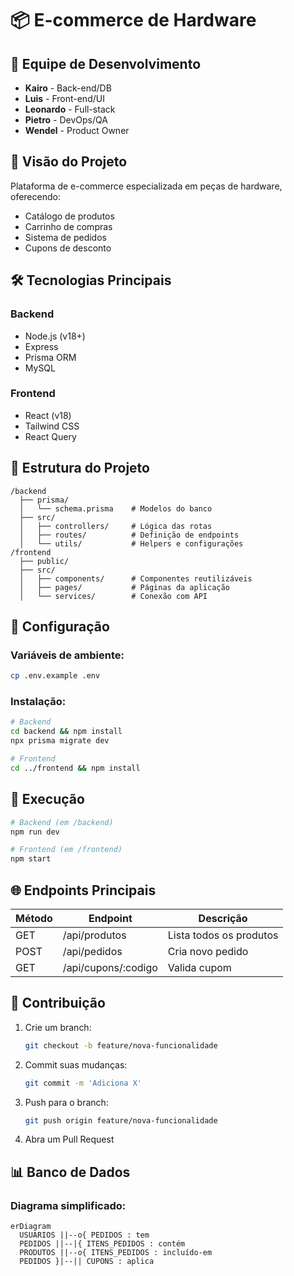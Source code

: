# 📦 E-commerce de Hardware

## 👥 Equipe de Desenvolvimento

- **Kairo** - Back-end/DB
- **Luis** - Front-end/UI
- **Leonardo** - Full-stack
- **Pietro** - DevOps/QA
- **Wendel** - Product Owner

## 🚀 Visão do Projeto

Plataforma de e-commerce especializada em peças de hardware, oferecendo:

- Catálogo de produtos
- Carrinho de compras
- Sistema de pedidos
- Cupons de desconto

## 🛠 Tecnologias Principais

### Backend

- Node.js (v18+)
- Express
- Prisma ORM
- MySQL

### Frontend

- React (v18)
- Tailwind CSS
- React Query

## 📂 Estrutura do Projeto

```
/backend
  ├── prisma/
  │   └── schema.prisma    # Modelos do banco
  ├── src/
  │   ├── controllers/     # Lógica das rotas
  │   ├── routes/          # Definição de endpoints
  │   └── utils/           # Helpers e configurações
/frontend
  ├── public/
  ├── src/
  │   ├── components/      # Componentes reutilizáveis
  │   ├── pages/           # Páginas da aplicação
  │   └── services/        # Conexão com API
```

## 🔧 Configuração

### Variáveis de ambiente:

```bash
cp .env.example .env
```

### Instalação:

```bash
# Backend
cd backend && npm install
npx prisma migrate dev

# Frontend
cd ../frontend && npm install
```

## 🏃 Execução

```bash
# Backend (em /backend)
npm run dev

# Frontend (em /frontend)
npm start
```

## 🌐 Endpoints Principais

| Método | Endpoint            | Descrição               |
| ------ | ------------------- | ----------------------- |
| GET    | /api/produtos       | Lista todos os produtos |
| POST   | /api/pedidos        | Cria novo pedido        |
| GET    | /api/cupons/:codigo | Valida cupom            |

## 🤝 Contribuição

1. Crie um branch:
   ```bash
   git checkout -b feature/nova-funcionalidade
   ```
2. Commit suas mudanças:
   ```bash
   git commit -m 'Adiciona X'
   ```
3. Push para o branch:
   ```bash
   git push origin feature/nova-funcionalidade
   ```
4. Abra um Pull Request

## 📊 Banco de Dados

### Diagrama simplificado:

```mermaid
erDiagram
  USUARIOS ||--o{ PEDIDOS : tem
  PEDIDOS ||--|{ ITENS_PEDIDOS : contém
  PRODUTOS ||--o{ ITENS_PEDIDOS : incluído-em
  PEDIDOS }|--|| CUPONS : aplica
```
